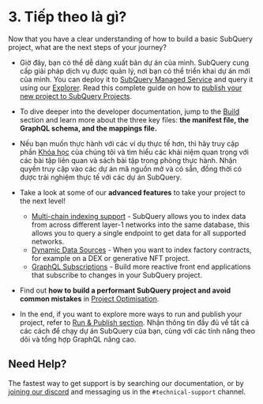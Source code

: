 # 3. Tiếp theo là gì?

Now that you have a clear understanding of how to build a basic SubQuery project, what are the next steps of your journey?

- Giờ đây, bạn có thể dễ dàng xuất bản dự án của mình. SubQuery cung cấp giải pháp dịch vụ được quản lý, nơi bạn có thể triển khai dự án mới của mình. You can deploy it to [SubQuery Managed Service](https://managedservice.subquery.network) and query it using our [Explorer](https://explorer.subquery.network). Read this complete guide on how to [publish your new project to SubQuery Projects](../run_publish/publish.md).

- To dive deeper into the developer documentation, jump to the [Build ](../build/introduction.md) section and learn more about the three key files: **the manifest file, the GraphQL schema, and the mappings file.**

- Nếu bạn muốn thực hành với các ví dụ thực tế hơn, thì hãy truy cập phần [Khóa học](../academy/herocourse/welcome.md) của chúng tôi và tìm hiểu các khái niệm quan trọng với các bài tập liên quan và sách bài tập trong phòng thực hành. Nhận quyền truy cập vào các dự án mã nguồn mở và có sẵn, đồng thời có được trải nghiệm thực tế với các dự án SubQuery.

- Take a look at some of our **advanced features** to take your project to the next level!

  - [Multi-chain indexing support](../build/multi-chain.md) - SubQuery allows you to index data from across different layer-1 networks into the same database, this allows you to query a single endpoint to get data for all supported networks.
  - [Dynamic Data Sources](../build/dynamicdatasources.md) - When you want to index factory contracts, for example on a DEX or generative NFT project.
  - [GraphQL Subscriptions](../run_publish/query/subscription.md) - Build more reactive front end applications that subscribe to changes in your SubQuery project.

- Find out **how to build a performant SubQuery project and avoid common mistakes** in [Project Optimisation](../build/optimisation.md).

- In the end, if you want to explore more ways to run and publish your project, refer to [Run & Publish section](../run_publish/run.md). Nhận thông tin đầy đủ về tất cả các cách để chạy dự án SubQuery của bạn, cùng với các tính năng theo dõi và tổng hợp GraphQL nâng cao.

## Need Help?

The fastest way to get support is by searching our documentation, or by [joining our discord](https://discord.com/invite/subquery) and messaging us in the `#technical-support` channel.
